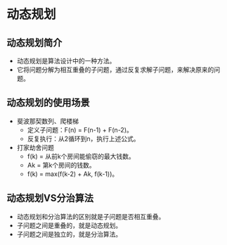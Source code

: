 # 动态规划
## 动态规划简介
- 动态规划是算法设计中的一种方法。
- 它将问题分解为相互重叠的子问题，通过反复求解子问题，来解决原来的问题。

## 动态规划的使用场景
- 斐波那契数列、爬楼梯
  - 定义子问题：F(n) = F(n-1) + F(n-2)。
  - 反复执行：从2循环到n，执行上述公式。
- 打家劫舍问题
  - f(k) = 从前k个房间能偷窃的最大钱数。
  - Ak = 第k个房间的钱数。
  - f(k) = max(f(k-2) + Ak, f(k-1))。
  
## 动态规划VS分治算法
- 动态规划和分治算法的区别就是子问题是否相互重叠。
- 子问题之间是重叠的，就是动态规划。
- 子问题之间是独立的，就是分治算法。

